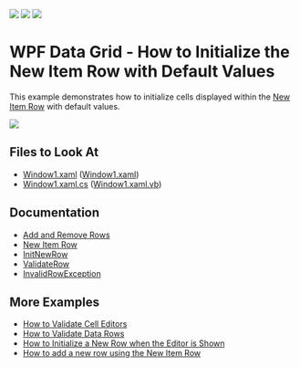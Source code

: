 <!-- default badges list -->
![](https://img.shields.io/endpoint?url=https://codecentral.devexpress.com/api/v1/VersionRange/128651695/14.2.3%2B)
[![](https://img.shields.io/badge/Open_in_DevExpress_Support_Center-FF7200?style=flat-square&logo=DevExpress&logoColor=white)](https://supportcenter.devexpress.com/ticket/details/E1569)
[![](https://img.shields.io/badge/📖_How_to_use_DevExpress_Examples-e9f6fc?style=flat-square)](https://docs.devexpress.com/GeneralInformation/403183)
<!-- default badges end -->

# WPF Data Grid - How to Initialize the New Item Row with Default Values

This example demonstrates how to initialize cells displayed within the [New Item Row](https://docs.devexpress.com/WPF/6258/controls-and-libraries/data-grid/visual-elements/common-elements/new-item-row) with default values.

![](https://docs.devexpress.com/WPF/images/Grid_InitializeNewRow.png?v=21.2)

<!-- default file list -->

## Files to Look At

- [Window1.xaml](./CS/DXGrid_NewItemRow/Window1.xaml) ([Window1.xaml](./VB/DXGrid_NewItemRow/Window1.xaml))
- [Window1.xaml.cs](./CS/DXGrid_NewItemRow/Window1.xaml.cs#L13-L32) ([Window1.xaml.vb](./VB/DXGrid_NewItemRow/Window1.xaml.vb#L15-L36))

<!-- default file list end -->

## Documentation

- [Add and Remove Rows](https://docs.devexpress.com/WPF/6123/controls-and-libraries/data-grid/data-editing-and-validation/add-and-remove-rows)
- [New Item Row](https://docs.devexpress.com/WPF/6258/controls-and-libraries/data-grid/visual-elements/common-elements/new-item-row)
- [InitNewRow](https://docs.devexpress.com/WPF/DevExpress.Xpf.Grid.TableView.InitNewRow)
- [ValidateRow](https://docs.devexpress.com/WPF/DevExpress.Xpf.Grid.GridViewBase.ValidateRow)
- [InvalidRowException](https://docs.devexpress.com/WPF/DevExpress.Xpf.Grid.GridViewBase.InvalidRowException)

## More Examples

- [How to Validate Cell Editors](https://github.com/DevExpress-Examples/validate-cell-editors)
- [How to Validate Data Rows](https://github.com/DevExpress-Examples/how-to-validate-data-rows-e1593)
- [How to Initialize a New Row when the Editor is Shown](https://github.com/DevExpress-Examples/how-to-initialize-a-new-row-when-only-the-editor-is-shown-e1817)
- [How to add a new row using the New Item Row](https://github.com/DevExpress-Examples/how-to-add-a-new-row-using-the-new-item-row-e1025)
